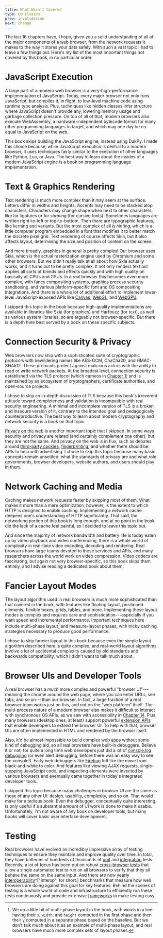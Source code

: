 ```yaml
---
title: What Wasn't Covered
type: Conclusion
prev: invalidation
next: change 
...
```


The last 16 chapters have, I hope, given you a solid understanding
of all of the major components of a web browser, from the network
requests it makes to the way it stores your data safely. With
such a vast topic I had to leave a few things out. Here's my list of
the most important things not covered by this book, in no particular
order.

JavaScript Execution
====================

A large part of a modern web browser is a very-high-performance
implementation of JavaScript. Today, every major browser not only runs
JavaScript, but compiles it, in flight, to low-level machine code
using runtime type analysis. Plus, techniques like hidden classes
infer structure where JavaScript doesn't provide any, lowering memory
usage and garbage collection pressure. On top of all of that, modern
browsers also execute WebAssembly, a hardware-independent bytecode format
for many other programming languages to target, and which may one day be co-equal
to JavaScript on the web.

This book skips building the JavaScript engine, instead using DukPy. I
made this choice because, while JavaScript execution is central to a
modern browser, it uses techniques fairly similar to the execution of
other languages like Python, Lua, or Java. The best way to learn about
the insides of a modern JavaScript engine is a book on programming
language implementation.

Text & Graphics Rendering
=========================

Text rendering is much more complex than it may seem at the surface.
Letters differ in widths and heights. Accents may need to be stacked
atop characters. Characters may change shape when next to other
characters, like for ligatures or for *shaping* (for cursive fonts).
Sometimes languages are written right-to-left or top-to-bottom. Then
there are typographic features, like kerning and variants. But the
most complex of all is *hinting*, which is a little computer program
embedded in a font that modifies it to better match the discrete pixel
grid. Text rendering of course affects Skia, but it also affects
layout, determining the size and position of content on the screen.

And more broadly, graphics in general is pretty complex! Our
browser uses Skia, which is the actual rasterization engine used by Chromium
and some other browsers. But we didn't really talk at all about how
Skia actually works, and it turns out to be pretty complex. It not
only renders text but applies all sorts of blends and effects quickly
and with high quality on basically all CPUs and GPUs. In a real
browser this becomes even more complex, with fancy compositing
systems, graphics process security sandboxing, and various
platform-specific font and OS compositing integrations. And there is a
whole lot of additional effort to implement lower-level
JavaScript-exposed APIs like [Canvas], [WebGL], and [WebGPU].

[Canvas]: https://developer.mozilla.org/en-US/docs/Web/API/Canvas_API
[WebGL]: https://developer.mozilla.org/en-US/docs/Web/API/WebGL_API
[WebGPU]: https://developer.mozilla.org/en-US/docs/Web/API/WebGPU_API

I skipped this topic in the book because high-quality implementations
are available in libraries like Skia (for graphics) and Harfbuzz (for
text), as well as various system libraries, so are arguably not
browser-specific. But there is a depth here best served by a book on
these specific subjects.

Connection Security & Privacy
=============================

Web browsers now ship with a sophisticated suite of cryptographic
protocols with bewildering names like AES-GCM, ChaCha20, and
HMAC-SHA512. These protocols protect against malicious actors with the
ability to read or write network packets. At the broadest
level, connection security is established via the TLS protocol (which
cameos in [Chapter 1](http.md)) and is maintained by an ecosystem of
cryptographers, certificate authorities, and open-source projects.

I chose to skip an in-depth discussion of TLS because this book's
irreverent attitude toward completeness and validation is incompatible
with real security engineering. A minimal and incomplete version of
TLS is a broken and insecure version of it, contrary to the intended
goal and pedagogically counterproductive. The best way to learn about
modern cryptography and network security is a book on that topic.

[Privacy on the web][privacy] is another important topic that I
skipped. In some ways security and privacy are related (and certainly
complement one other), but they are not the same. And privacy on the
web is in flux, such as debates around [third-party cookies][tpc],
[fingerprinting], and whether there should be APIs to help with
advertising. I chose to skip this topic because many basic concepts
remain unsettled: what the standards of privacy are and what role
governments, browser developers, website authors, and users should
play in them.

[privacy]: https://developer.mozilla.org/en-US/docs/Web/Privacy

[tpc]: https://developer.mozilla.org/en-US/docs/Web/HTTP/Cookies#third-party_cookies

[fingerprinting]: https://developer.mozilla.org/en-US/docs/Glossary/Fingerprinting

Network Caching and Media
=========================

Caching makes network requests faster by skipping most of them. What
makes it more than a mere optimization, however, is the extent to
which HTTP is designed to enable caching. Implementing a network cache
deepens one's understanding of HTTP significantly. That said, the
networking portion of this book is long enough, and at no point in the
book did the lack of a cache feel painful, so I decided to leave this
topic out.

And since the majority of network bandwidth and battery life is today
eaten up by video playback and video conferencing, there is a whole
world of complexity in real-time video encoding, decoding and
rendering. Real browsers have large teams devoted to these services
and APIs, and many researchers across the world work on video
compression. Video codecs are fascinating, but again not very
browser-specific, so this book skips them entirely, and I advise
reading a dedicated book about them.

Fancier Layout Modes
====================

The layout algorithm used in real browsers is much more sophisticated
than that covered in the book, with features like floating layout,
positioned elements, flexible boxes, grids, tables, and more.
Implementing these layout modes is complex and requires care and
sophistication---especially if you want speed and incremental
performance. Important techniques here include multi-phase
layout[^text] and measure-layout phases, with tricky caching
strategies necessary to produce good performance.

I chose to skip fancier layout in this book because even the simple
layout algorithm described here is quite complex, and real-world
layout algorithms involve a lot of accidental complexity caused by old
standards and backwards compatibility, which I didn't want to talk
much about.

[^text]: We do a little bit of multi-phase layout in the book, with
    words in a line having their `x`, `width`, and `height` computed
    in the first phase and then their `y` computed in a separate phase
    based on the baseline. But we don't talk much about it as an
    example of multi-phase layout, and real browsers have much more
    complex sets of layout phases.

Browser UIs and Developer Tools
===============================

A real browser has a *much* more complex and powerful "browser
UI"---meaning the chrome around the web page, where you can enter
URLs, see tabs, and so on---than our browser. In fact, a large
fraction of a real browser team works just on this, and not on the
"web platform" itself. The multi-process nature of a modern browser
also makes it difficult to interact with synchronous OS APIs, as we
saw with accessibility in [Chapter
14](accessibility.md#the-accessibility-tree). Plus, many browsers
(desktop ones, at least) support powerful [extension
APIs](https://en.wikipedia.org/wiki/Browser_extension) that enable
developers to extend the browser UI. To help with that, browser UIs
are often implemented in HTML and rendered by the browser itself.

Also, it'd be almost impossible to build complex web apps without some
kind of debugging aid, so all real browsers have built-in debuggers.
Believe it or not, for quite a long time web developers just did a lot
of [console.log debugging][printf] (or even alert debugging, before
there was an easy way to see the console!). Early web debuggers like
[Firebug][firebug] felt like the move from black-and-white to color.
And features like viewing AJAX requests, single-stepping JavaScript
code, and inspecting elements were invented by various browsers and
eventually came together in today's integrated developer tools.

[printf]: https://en.wikipedia.org/wiki/Debugging#printf_debugging
[firebug]: https://en.wikipedia.org/wiki/Firebug_(software)

I skipped this topic because many challenges in browser UI are the
same as those of any other UI: design, usability, complexity, and so
on. That would make for a tedious book. Even the debugger,
conceptually quite interesting, is only useful if a substantial amount
of UI work is done to make it usable. Unfortunately, I'm not aware of
any book on developer tools, but many books will cover basic user
interface development.

Testing
=======

Real browsers have evolved an incredibly impressive array of testing
techniques to ensure they maintain and improve quality over time. In total,
they have batteries of hundreds of thousands of [unit] and [integration] tests.
Recently, a lot of focus has been put on robust
[cross-browser tests](https://wpt.fyi) that allow a single automated test
to run on all browsers to verify that they all behave the same on the same
input. And there are now yearly [interoperability]^["Interop", for short.]
benchmarks that measure how well browsers are doing against this goal for
key features. Behind the scenes of testing is a whole world of code and
infrastructure to efficiently run these tests continuously and provide
extensive [frameworks][testing-features] to make testing easy.

[unit]: https://en.wikipedia.org/wiki/Unit_testing
[integration]: https://en.wikipedia.org/wiki/Integration_testing
[interoperability]: https://wpt.fyi/interop-2023
[testing-features]: https://web-platform-tests.org/
